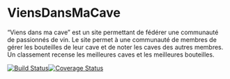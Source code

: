 # ViensDansMaCave

“Viens dans ma cave” est un site permettant de fédérer une communauté de passionnés de vin.
Le site permet à une communauté de membres de gérer les bouteilles de leur cave et de noter les caves des autres membres.
Un classement recense les meilleures caves et les meilleures bouteilles.

[![Build Status](https://travis-ci.org/Oxynos/ViensDansMaCave.svg)](https://travis-ci.org/Oxynos/ViensDansMaCave)[![Coverage Status](https://coveralls.io/repos/Oxynos/ViensDansMaCave/badge.svg?branch=master&service=github)](https://coveralls.io/github/Oxynos/ViensDansMaCave?branch=master)
